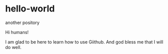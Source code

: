 # hello-world
another pository

Hi humans!

I am glad to be here to learn how to use Giithub. And god bless me that I will do well.
